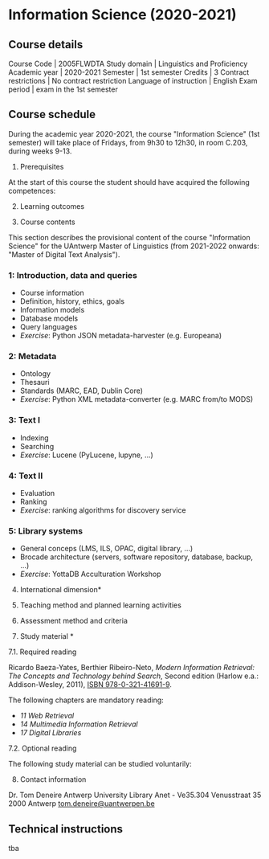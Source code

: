 # Information Science (2020-2021)

## Course details

Course Code | 2005FLWDTA
Study domain  | Linguistics and Proficiency
Academic year  | 2020-2021
Semester  | 1st semester
Credits | 3
Contract restrictions | No contract restriction
Language of instruction | English
Exam period | exam in the 1st semester


## Course schedule

During the academic year 2020-2021, the course "Information Science" (1st semester) will take place of Fridays, from 9h30 to 12h30, in room C.203, during weeks 9-13.

1. Prerequisites

At the start of this course the student should have acquired the following competences:

2. Learning outcomes


3. Course contents

This section describes the provisional content of the course "Information Science" for the UAntwerp Master of Linguistics (from 2021-2022 onwards: "Master of Digital Text Analysis").


### 1: Introduction, data and queries
- Course information
- Definition, history, ethics, goals
- Information models
- Database models
- Query languages
- *Exercise*: Python JSON metadata-harvester (e.g. Europeana)

### 2: Metadata
- Ontology
- Thesauri
- Standards (MARC, EAD, Dublin Core)
- *Exercise*: Python XML metadata-converter (e.g. MARC from/to MODS)

### 3: Text I
- Indexing
- Searching
- *Exercise*: Lucene (PyLucene, lupyne, …)

### 4: Text II
- Evaluation
- Ranking
- *Exercise*: ranking algorithms for discovery service

### 5: Library systems
- General conceps (LMS, ILS, OPAC, digital library, …)
- Brocade architecture (servers, software repository, database, backup, …)
- *Exercise*: YottaDB Acculturation Workshop


4. International dimension*



5. Teaching method and planned learning activities




6. Assessment method and criteria



7. Study material *



7.1. Required reading

Ricardo Baeza-Yates, Berthier Ribeiro-Neto, *Modern Information Retrieval: The Concepts and Technology behind Search*, Second edition (Harlow e.a.: Addison-Wesley, 2011), [ISBN 978-0-321-41691-9](https://isbnsearch.org/isbn/9780321416919).

The following chapters are mandatory reading:

- *11 Web Retrieval*
- *14 Multimedia Information Retrieval*
- *17 Digital Libraries*

7.2. Optional reading

The following study material can be studied voluntarily:



8. Contact information

Dr. Tom Deneire
Antwerp University Library
Anet - Ve35.304
Venusstraat 35
2000 Antwerp
tom.deneire@uantwerpen.be



## Technical instructions

tba
